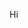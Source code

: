 Hi


<!-- GoldenEye-style terminal sequence 
![Typing SVG](https://readme-typing-svg.demolab.com?size=24&duration=2200&pause=900&color=00FF00&center=true&vCenter=true&repeat=false&width=980&lines=%5BSEVERNAYA+CONTROL%5D;OPERATOR:+CLEAR+LOTUS;PROGRAM:+GOLDENEYE;LOGIN:+CLEAR_LOTUS;PASSCODE:+********;AUTHORIZING...;ACCESS+GRANTED;CONSOLE:+LEVEL+7+PRIVILEGES+CONFIRMED;ORBITAL+LINK:+PETYA+%E2%80%93+ACQUIRED;SECONDARY+LINK:+MISCHA+%E2%80%93+STANDBY;PERIGEE+WINDOW:+T-04%3A00;ARMING+PROTOCOL:+TWO-KEY+SEQUENCE;KEY+A:+TURNED;KEY+B:+TURNED;ARMING:+CONFIRMED;ANTENNA:+CUBA+DISH+ALIGNMENT;AZIMUTH:+LOCKED;ELEVATION:+LOCKED;UPLINK:+JANUS+%28ENCRYPTED%29+STABLE;PAYLOAD:+EMP+PARAMETERS+READY;TRANSMIT+COMMAND:+QUEUED;STATUS:+STANDING+BY;>>>+AWAITING+FURTHER+COMMANDS)


<img src="https://capsule-render.vercel.app/api?type=rect&color=00FF00&height=2&section=footer"/>


![Typing SVG](https://readme-typing-svg.demolab.com?size=24&duration=2200&pause=900&color=00FF00&center=true&vCenter=true&repeat=false&width=980&font=Fira+Code&lines=UPLINK+SYNC+%5B%7C%5D;UPLINK+SYNC+%5B%2F%5D;UPLINK+SYNC+%5B-%5D;UPLINK+SYNC+%5B%5C%5D;UPLINK+SYNC+%5B%7C%5D;UPLINK+SYNC+%5B%2F%5D;UPLINK+SYNC+%5B-%5D;UPLINK+SYNC+%5B%5C%5D;UPLINK+SYNC+%5B%7C%5D;UPLINK+SYNC+%5B%2F%5D;UPLINK+SYNC+%5B-%5D;UPLINK+SYNC+%5B%5C%5D;UPLINK+SYNC+%5B%7C%5D;UPLINK+SYNC+%5B%2F%5D;UPLINK+SYNC+%5B-%5D;UPLINK+SYNC+%5B%5C%5D;UPLINK+SYNC+%5B%7C%5D;UPLINK+SYNC+%5B%2F%5D;UPLINK+SYNC+%5B-%5D;UPLINK+SYNC+%5B%5C%5D;UPLINK+SYNC+%5B%7C%5D;UPLINK+SYNC+%5B%2F%5D;UPLINK+SYNC+%5BLOCKED%5D)



<p align="center">
  <img width="568" height="376" alt="image" src="https://github.com/user-attachments/assets/c0c17c24-2ad2-45ff-9f7b-05343b868f02" />
</p>
-->
